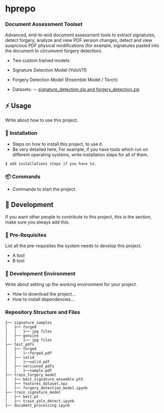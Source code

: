 # hprepo
 
### Document Assessment Toolset

Advanced, end-to-end document assessment tools to extract signatures, detect forgery, analyze and view PDF version changes, detect and view suspicious PDF physical modifications (for example, signatures pasted into the document to circumvent forgery detection).

- Two custom trained models:
 - Signature Detection Model (YoloV11)
 - Forgery Detection Model (Ensemble Model / Torch)

- Datasets:
-- [signature_detection.zip and forgery_detection.zip](https://drive.google.com/drive/folders/1vsTLWSvGFWEsAqAYu8qpZ-VBWBY6AY1z?usp=sharingp:// "signature_detection.zip and forgery_detection.zip")



## :zap: Usage
Write about how to use this project.

###  :electric_plug: Installation
- Steps on how to install this project, to use it.
- Be very detailed here, For example, if you have tools which run on different operating systems, write installation steps for all of them.

```
$ add installations steps if you have to.
```

###  :package: Commands
- Commands to start the project.

##  :wrench: Development
If you want other people to contribute to this project, this is the section, make sure you always add this.

### :notebook: Pre-Requisites
List all the pre-requisites the system needs to develop this project.
- A tool
- B tool

###  :nut_and_bolt: Development Environment
Write about setting up the working environment for your project.
- How to download the project...
- How to install dependencies...
  
### Repository Structure and Files

```
├── signature_samples
│   ├── forged
│   │   ├── jpg files
│   ├── genuine
│   │   ├── jpg files
├── test_pdfs
│   ├── forged
│   │   ├──forged.pdf
│   ├── valid
│   │   ├──valid.pdf
│   ├── versioned_pdfs
│   │   ├──sample.pdf
├── train_forgery_model
│   ├── best_signature_ensemble.pth
│   ├── features_dataset.npz
│   ├── forgery_detection_model.ipynb
├── train_signature_model
│   ├── best.pt
│   ├── train_yolo_detect.ipynb
├── document_processing.ipynb
```
